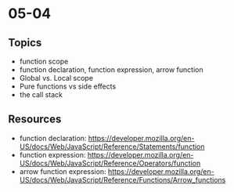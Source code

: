 # 05-04

## Topics

- function scope
- function declaration, function expression, arrow function
- Global vs. Local scope
- Pure functions vs side effects 
- the call stack

## Resources

- function declaration: https://developer.mozilla.org/en-US/docs/Web/JavaScript/Reference/Statements/function
- function expression: https://developer.mozilla.org/en-US/docs/Web/JavaScript/Reference/Operators/function
- arrow function expression: https://developer.mozilla.org/en-US/docs/Web/JavaScript/Reference/Functions/Arrow_functions